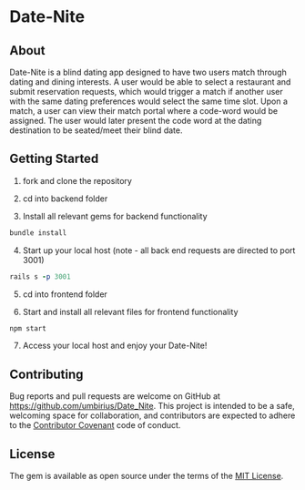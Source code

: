 # Date-Nite

## About

Date-Nite is a blind dating app designed to have two users match through dating and dining interests. A user would be able to select a restaurant and submit reservation requests, which would trigger a match if another user with the same dating preferences would select the same time slot. Upon a match, a user can view their match portal where a code-word would be assigned. The user would later present the code word at the dating destination to be seated/meet their blind date.

## Getting Started

1. fork and clone the repository

2. cd into backend folder

3. Install all relevant gems for backend functionality
```ruby 
bundle install
```

4. Start up your local host (note - all back end requests are directed to port 3001)
```ruby 
rails s -p 3001
``` 

5. cd into frontend folder

6. Start and install all relevant files for frontend functionality
```javascript
npm start
``` 

7. Access your local host and enjoy your Date-Nite!

## Contributing

Bug reports and pull requests are welcome on GitHub at https://github.com/umbirius/Date_Nite. This project is intended to be a safe, welcoming space for collaboration, and contributors are expected to adhere to the [Contributor Covenant](http://contributor-covenant.org) code of conduct.

## License

The gem is available as open source under the terms of the [MIT License](https://opensource.org/licenses/MIT).
